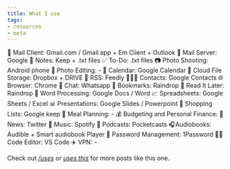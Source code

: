 ```yaml
---
title: What I use
tags: 
- resources
- meta
---
```


📨 Mail Client: Gmail.com / Gmail app + Em Client + Outlook
📮 Mail Server: Google
📝 Notes: Keep + .txt files
✅ To-Do: .txt files
📷 Photo Shooting: Android phone
🎨 Photo Editing: -
📆 Calendar: Google Calendar
📁 Cloud File Storage: Dropbox + DRIVE
📖 RSS: Feedly
🙍🏻‍♂️ Contacts: Google Contacts
🌐 Browser: Chrome
💬 Chat: Whatsapp
🔖 Bookmarks: Raindrop
📑 Read It Later: Raindrop
📜 Word Processing: Google Docs / Word
📈 Spreadsheets: Google Sheets / Excel
📊 Presentations: Google Slides / Powerpoint
🛒 Shopping Lists: Google keep
🍴 Meal Planning: -
💰 Budgeting and Personal Finance:
📰 News: Twitter
🎵 Music: Spotify
🎤 Podcasts: Pocketcasts
🎧Audiobooks: Audible + Smart audiobook Player
🔐 Password Management: 1Password
🧑‍💻 Code Editor: VS Code
✈️ VPN: -


Check out <a href="https://uses.tech/" target="_blank" rel="noopener"><em>/uses</em></a> or <a href="https://usesthis.com/" target="_blank" rel="noopener"><em>uses this</em></a> for more posts like this one.